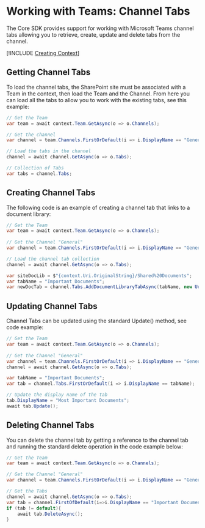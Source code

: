 # Working with Teams: Channel Tabs

The Core SDK provides support for working with Microsoft Teams channel tabs allowing you to retrieve, create, update and delete tabs from the channel.

[!INCLUDE [Creating Context](fragments/creating-context.md)]

## Getting Channel Tabs

To load the channel tabs, the SharePoint site must be associated with a Team in the context, then load the Team and the Channel. From here you can load all the tabs to allow you to work with the existing tabs, see this example:

```csharp
// Get the Team
var team = await context.Team.GetAsync(o => o.Channels);

// Get the channel
var channel = team.Channels.FirstOrDefault(i => i.DisplayName == "General");

// Load the tabs in the channel
channel = await channel.GetAsync(o => o.Tabs);

// Collection of Tabs
var tabs = channel.Tabs;

```

## Creating Channel Tabs

The following code is an example of creating a channel tab that links to a document library:

```csharp
// Get the Team
var team = await context.Team.GetAsync(o => o.Channels);
               
// Get the Channel "General" 
var channel = team.Channels.FirstOrDefault(i => i.DisplayName == "General");

// Load the channel tab collection
channel = await channel.GetAsync(o => o.Tabs);

var siteDocLib = $"{context.Uri.OriginalString}/Shared%20Documents";
var tabName = "Important Documents";
var newDocTab = channel.Tabs.AddDocumentLibraryTabAsync(tabName, new Uri(siteDocLib));

```

## Updating Channel Tabs

Channel Tabs can be updated using the standard Update() method, see code example:

```csharp
// Get the Team
var team = await context.Team.GetAsync(o => o.Channels);
               
// Get the Channel "General" 
var channel = team.Channels.FirstOrDefault(i => i.DisplayName == "General");
channel = await channel.GetAsync(o => o.Tabs);

var tabName = "Important Documents";
var tab = channel.Tabs.FirstOrDefault(i => i.DisplayName == tabName);

// Update the display name of the tab
tab.DisplayName = "Most Important Documents";
await tab.Update();

```

## Deleting Channel Tabs

You can delete the channel tab by getting a reference to the channel tab and running the standard delete operation in the code example below:

```csharp
// Get the Team
var team = await context.Team.GetAsync(o => o.Channels);

// Get the Channel "General"                
var channel = team.Channels.FirstOrDefault(i => i.DisplayName == "General");

// Get the Tabs
channel = await channel.GetAsync(o => o.Tabs);
var tab = channel.FirstOfDefault(i=>i.DisplayName == "Important Documents");
if (tab != default){
    await tab.DeleteAsync();
}
```